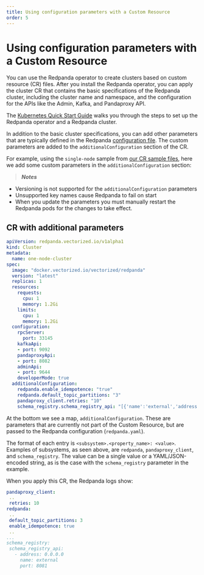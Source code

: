 ```yaml
---
title: Using configuration parameters with a Custom Resource
order: 5
---
```

# Using configuration parameters with a Custom Resource

You can use the Redpanda operator to create clusters based on custom resource (CR) files.
After you install the Redpanda operator, you can apply the cluster CR that contains the basic specifications of the Redpanda cluster,
including the cluster name and namespace, and the configuration for the APIs like the Admin, Kafka, and Pandaproxy API.

The [Kubernetes Quick Start Guide](/docs/quick-start-kubernetes) walks you through the steps to set up the Redpanda operator and a Redpanda cluster.

In addition to the basic cluster specifications, you can add other parameters that are typically defined in the Redpanda [configuration file](/docs/configuration).
The custom parameters are added to the `additionalConfiguration` section of the CR.

For example, using the `single-node` sample from [our CR sample files](https://github.com/vectorizedio/redpanda/tree/dev/src/go/k8s/config/samples), here we add some custom parameters in the `additionalConfiguration` section:

> **_Notes_**
  - Versioning is not supported for the `additionalConfiguration` parameters
  - Unsupported key names cause Redpanda to fail on start
  - When you update the parameters you must manually restart the Redpanda pods for the changes to take effect.

## CR with additional parameters

```yaml
apiVersion: redpanda.vectorized.io/v1alpha1
kind: Cluster
metadata:
  name: one-node-cluster
spec:
  image: "docker.vectorized.io/vectorized/redpanda"
  version: "latest"
  replicas: 1
  resources:
    requests:
      cpu: 1
      memory: 1.2Gi
    limits:
      cpu: 1
      memory: 1.2Gi
  configuration:
    rpcServer:
      port: 33145
    kafkaApi:
    - port: 9092
    pandaproxyApi:
    - port: 8082
    adminApi:
    - port: 9644
    developerMode: true
  additionalConfiguration:
    redpanda.enable_idempotence: "true"
    redpanda.default_topic_partitions: "3"
    pandaproxy_client.retries: "10"
    schema_registry.schema_registry_api: "[{'name':'external','address':'0.0.0.0','port':8081}]"
```

 At the bottom we see a map, `additionalConfiguration`. These are parameters that are currently not part of the Custom Resource, but are passed to the Redpanda configuration (`redpanda.yaml`).

 The format of each entry is `<subsystem>.<property_name>: <value>`. Examples of subsystems, as seen above, are `redpanda`, `pandaproxy_client`, and `schema_registry`. The value can be a single value or a YAML/JSON-encoded string, as is the case with the `schema_registry` parameter in the example.

 When you apply this CR, the Redpanda logs show:

 ```yaml
 pandaproxy_client:
  ..
  retries: 10
redpanda:
  ..
  default_topic_partitions: 3
  enable_idempotence: true
  ..
...
schema_registry:
  schema_registry_api:
    - address: 0.0.0.0
      name: external
      port: 8081
```
